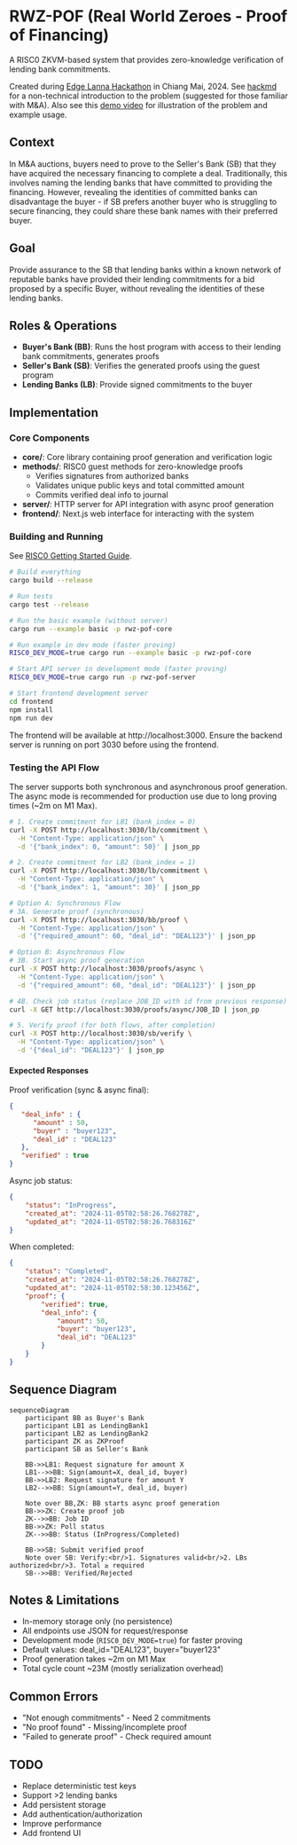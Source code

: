 # RWZ-POF (Real World Zeroes - Proof of Financing)

A RISC0 ZKVM-based system that provides zero-knowledge verification of lending bank commitments.

Created during [Edge Lanna Hackathon](https://www.edgecity.live/lanna-hackathon) in Chiang Mai, 2024. See [hackmd](https://hackmd.io/@ml-sudo/rwz-pof) for a non-technical introduction to the problem (suggested for those familiar with M&A). Also see this [demo video](https://www.youtube.com/watch?v=HoUy5eReWPY) for illustration of the problem and example usage.

## Context

In M&A auctions, buyers need to prove to the Seller's Bank (SB) that they have acquired the necessary financing to complete a deal. Traditionally, this involves naming the lending banks that have committed to providing the financing. However, revealing the identities of committed banks can disadvantage the buyer - if SB prefers another buyer who is struggling to secure financing, they could share these bank names with their preferred buyer.

## Goal

Provide assurance to the SB that lending banks within a known network of reputable banks have provided their lending commitments for a bid proposed by a specific Buyer, without revealing the identities of these lending banks.

## Roles & Operations

- **Buyer's Bank (BB)**: Runs the host program with access to their lending bank commitments, generates proofs
- **Seller's Bank (SB)**: Verifies the generated proofs using the guest program
- **Lending Banks (LB)**: Provide signed commitments to the buyer

## Implementation

### Core Components
- **core/**: Core library containing proof generation and verification logic
- **methods/**: RISC0 guest methods for zero-knowledge proofs
  - Verifies signatures from authorized banks
  - Validates unique public keys and total committed amount
  - Commits verified deal info to journal
- **server/**: HTTP server for API integration with async proof generation
- **frontend/**: Next.js web interface for interacting with the system

### Building and Running

See [RISC0 Getting Started Guide](https://dev.risczero.com/api/getting-started).

```bash
# Build everything
cargo build --release

# Run tests
cargo test --release

# Run the basic example (without server)
cargo run --example basic -p rwz-pof-core

# Run example in dev mode (faster proving)
RISC0_DEV_MODE=true cargo run --example basic -p rwz-pof-core

# Start API server in development mode (faster proving)
RISC0_DEV_MODE=true cargo run -p rwz-pof-server

# Start frontend development server
cd frontend
npm install
npm run dev
```

The frontend will be available at http://localhost:3000. Ensure the backend server is running on port 3030 before using the frontend.

### Testing the API Flow

The server supports both synchronous and asynchronous proof generation. The async mode is recommended for production use due to long proving times (~2m on M1 Max).

```bash
# 1. Create commitment for LB1 (bank_index = 0)
curl -X POST http://localhost:3030/lb/commitment \
  -H "Content-Type: application/json" \
  -d '{"bank_index": 0, "amount": 50}' | json_pp

# 2. Create commitment for LB2 (bank_index = 1)
curl -X POST http://localhost:3030/lb/commitment \
  -H "Content-Type: application/json" \
  -d '{"bank_index": 1, "amount": 30}' | json_pp

# Option A: Synchronous Flow
# 3A. Generate proof (synchronous)
curl -X POST http://localhost:3030/bb/proof \
  -H "Content-Type: application/json" \
  -d '{"required_amount": 60, "deal_id": "DEAL123"}' | json_pp

# Option B: Asynchronous Flow
# 3B. Start async proof generation
curl -X POST http://localhost:3030/proofs/async \
  -H "Content-Type: application/json" \
  -d '{"required_amount": 60, "deal_id": "DEAL123"}' | json_pp

# 4B. Check job status (replace JOB_ID with id from previous response)
curl -X GET http://localhost:3030/proofs/async/JOB_ID | json_pp

# 5. Verify proof (for both flows, after completion)
curl -X POST http://localhost:3030/sb/verify \
  -H "Content-Type: application/json" \
  -d '{"deal_id": "DEAL123"}' | json_pp
```

#### Expected Responses

Proof verification (sync & async final):
```json
{
   "deal_info" : {
      "amount" : 50,
      "buyer" : "buyer123",
      "deal_id" : "DEAL123"
   },
   "verified" : true
}
```

Async job status:
```json
{
    "status": "InProgress",
    "created_at": "2024-11-05T02:58:26.768278Z",
    "updated_at": "2024-11-05T02:58:26.768316Z"
}
```

When completed:
```json
{
    "status": "Completed",
    "created_at": "2024-11-05T02:58:26.768278Z",
    "updated_at": "2024-11-05T02:58:30.123456Z",
    "proof": {
        "verified": true,
        "deal_info": {
            "amount": 50,
            "buyer": "buyer123",
            "deal_id": "DEAL123"
        }
    }
}
```

## Sequence Diagram

```mermaid
sequenceDiagram
    participant BB as Buyer's Bank
    participant LB1 as LendingBank1
    participant LB2 as LendingBank2
    participant ZK as ZKProof
    participant SB as Seller's Bank

    BB->>LB1: Request signature for amount X
    LB1-->>BB: Sign(amount=X, deal_id, buyer)
    BB->>LB2: Request signature for amount Y
    LB2-->>BB: Sign(amount=Y, deal_id, buyer)

    Note over BB,ZK: BB starts async proof generation
    BB->>ZK: Create proof job
    ZK-->>BB: Job ID
    BB->>ZK: Poll status
    ZK-->>BB: Status (InProgress/Completed)

    BB->>SB: Submit verified proof
    Note over SB: Verify:<br/>1. Signatures valid<br/>2. LBs authorized<br/>3. Total ≥ required
    SB-->>BB: Verified/Rejected
```

## Notes & Limitations
- In-memory storage only (no persistence)
- All endpoints use JSON for request/response
- Development mode (`RISC0_DEV_MODE=true`) for faster proving
- Default values: deal_id="DEAL123", buyer="buyer123"
- Proof generation takes ~2m on M1 Max
- Total cycle count ~23M (mostly serialization overhead)

## Common Errors
- "Not enough commitments" - Need 2 commitments
- "No proof found" - Missing/incomplete proof
- "Failed to generate proof" - Check required amount

## TODO
- Replace deterministic test keys
- Support >2 lending banks
- Add persistent storage
- Add authentication/authorization
- Improve performance
- Add frontend UI